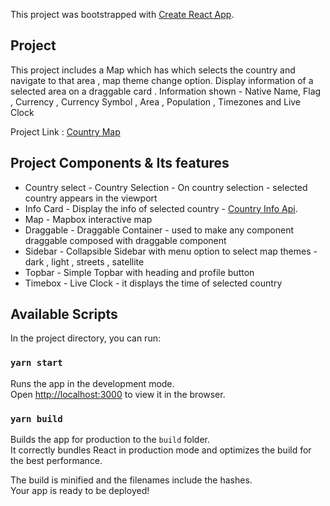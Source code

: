 This project was bootstrapped with [Create React App](https://github.com/facebook/create-react-app).

## Project

This project includes a Map which has which selects the country and navigate to that area , map theme change option.
Display information of a selected area on a draggable card .
Information shown - Native Name, Flag , Currency , Currency Symbol , Area , Population , Timezones and Live Clock

Project Link : [Country Map](https://gssns.csb.app/)

## Project Components & Its features

- Country select - Country Selection - On country selection - selected country appears in the viewport
- Info Card - Display the info of selected country - [Country Info Api](https://restcountries.eu).
- Map - Mapbox interactive map
- Draggable - Draggable Container - used to make any component draggable composed with draggable component
- Sidebar - Collapsible Sidebar with menu option to select map themes - dark , light , streets , satellite
- Topbar - Simple Topbar with heading and profile button
- Timebox - Live Clock - it displays the time of selected country

## Available Scripts

In the project directory, you can run:

### `yarn start`

Runs the app in the development mode.<br />
Open [http://localhost:3000](http://localhost:3000) to view it in the browser.

### `yarn build`

Builds the app for production to the `build` folder.<br />
It correctly bundles React in production mode and optimizes the build for the best performance.

The build is minified and the filenames include the hashes.<br />
Your app is ready to be deployed!

